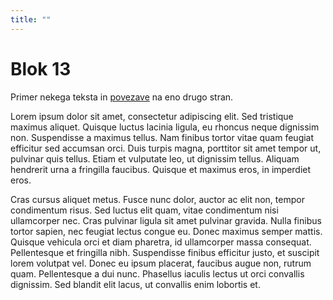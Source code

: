 ```yaml
---
title: ""
---
```


# Blok 13

Primer nekega teksta in [povezave](./vsebina/bruci.md) na eno drugo stran.

Lorem ipsum dolor sit amet, consectetur adipiscing elit. Sed tristique maximus aliquet. Quisque luctus lacinia ligula, eu rhoncus neque dignissim non. Suspendisse a maximus tellus. Nam finibus tortor vitae quam feugiat efficitur sed accumsan orci. Duis turpis magna, porttitor sit amet tempor ut, pulvinar quis tellus. Etiam et vulputate leo, ut dignissim tellus. Aliquam hendrerit urna a fringilla faucibus. Quisque et maximus eros, in imperdiet eros.

Cras cursus aliquet metus. Fusce nunc dolor, auctor ac elit non, tempor condimentum risus. Sed luctus elit quam, vitae condimentum nisi ullamcorper nec. Cras pulvinar ligula sit amet pulvinar gravida. Nulla finibus tortor sapien, nec feugiat lectus congue eu. Donec maximus semper mattis. Quisque vehicula orci et diam pharetra, id ullamcorper massa consequat. Pellentesque et fringilla nibh. Suspendisse finibus efficitur justo, et suscipit lorem volutpat vel. Donec eu ipsum placerat, faucibus augue non, rutrum quam. Pellentesque a dui nunc. Phasellus iaculis lectus ut orci convallis dignissim. Sed blandit elit lacus, ut convallis enim lobortis et. 
